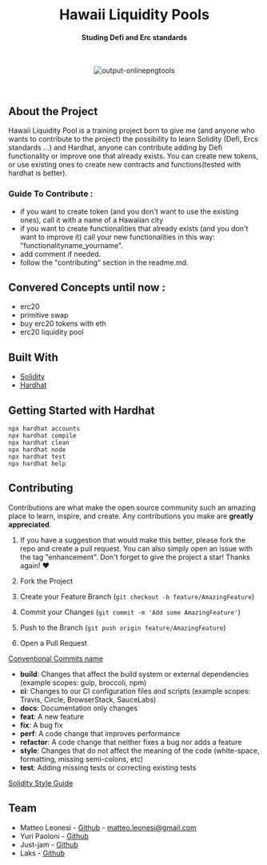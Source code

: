 <div align="center">
   <h1 align="center">Hawaii Liquidity Pools</h3>
   <h4 align="center">Studing Defi and Erc standards</h4> 
</div>
<br>
<div align="center">
   
   ![output-onlinepngtools](https://user-images.githubusercontent.com/38867931/160844411-3f11d20d-1a23-4de4-ac1b-8277e9dcf70a.png)

</div>
<br>

## About the Project 

Hawaii Liquidity Pool is a training project born to give me (and anyone who wants to contribute to the project) the possibility to learn Solidity (Defi, Ercs standards ...) and Hardhat, anyone can contribute adding by Defi functionality or improve one that already exists. You can create new tokens, or use existing ones to create new contracts and functions(tested with hardhat is better).

### Guide To Contribute :

- if you want to create token (and you don't want to use the existing ones), call it with a name of a Hawaiian city
- if you want to create functionalities that already exists (and you don't want to improve it) call your new functionalities in this way: "functionalityname_yourname".
- add comment if needed.
- follow the "contributing“ section in the readme.md.

## Convered Concepts until now :
- erc20 
- primitive swap
- buy erc20 tokens with eth 
- erc20 liquidity pool 

## Built With
* [Solidity](https://docs.soliditylang.org/en/v0.8.13/) 
* [Hardhat](https://hardhat.org/) 

## Getting Started with Hardhat 

```shell
npx hardhat accounts
npx hardhat compile
npx hardhat clean
npx hardhat node
npx hardhat test
npx hardhat help
```

## Contributing

Contributions are what make the open source community such an amazing place to learn, inspire, and create. Any contributions you make are **greatly appreciated**. 

1. If you have a suggestion that would make this better, please fork the repo and create a pull request. You can also simply open an issue with the tag "enhancement".
Don't forget to give the project a star! Thanks again! ❤️

1. Fork the Project
2. Create your Feature Branch (`git checkout -b feature/AmazingFeature`)
3. Commit your Changes (`git commit -m 'Add some AmazingFeature'`)
4. Push to the Branch (`git push origin feature/AmazingFeature`)
5. Open a Pull Request

[Conventional Commits name](https://www.conventionalcommits.org/en/v1.0.0/)

* **build**: Changes that affect the build system or external dependencies (example scopes: gulp, broccoli, npm)
* **ci**: Changes to our CI configuration files and scripts (example scopes: Travis, Circle, BrowserStack, SauceLabs)
* **docs**: Documentation only changes
* **feat**: A new feature
* **fix**: A bug fix
* **perf**: A code change that improves performance
* **refactor**: A code change that neither fixes a bug nor adds a feature
* **style**: Changes that do not affect the meaning of the code (white-space, formatting, missing semi-colons, etc)
* **test**: Adding missing tests or correcting existing tests

[Solidity Style Guide](https://docs.soliditylang.org/en/v0.8.11/style-guide.html)


## Team

- Matteo Leonesi - [Github](https://github.com/MatteoLeonesi) - matteo.leonesi@gmail.com
- Yuri Paoloni  - [Github](https://github.com/yuripaoloni)
- Just-jam - [Github](https://github.com/Just-Jam)
- Laks - [Github](https://github.com/Laks-Dcrypto)


